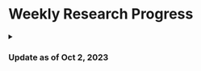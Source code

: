 # Weekly Research Progress

<details>
<summary> 
  
### Update as of Oct 2, 2023 

</summary>
After my experience inserting trojans in the Ariane SoC, I realized that it is always better to insert trojans into a hardware design that has a testbench written for it. It will reduce a lot of my efforts while verifying the functionality of the trojan(s) inserted. I went through the code base of the [Ariane SoC](https://github.com/lowRISC/ariane/tree/master). Only 5 of the [AXI](https://github.com/pulp-platform/axi/tree/de1af467229315ee6af31fea96664c7aae5638a9) modules used in Ariane have testbenches written for them. So, I will target them for trojan insertion.

</details>
